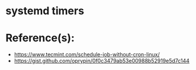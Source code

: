 # systemd timers

# Reference(s):
- https://www.tecmint.com/schedule-job-without-cron-linux/
- https://gist.github.com/oprypin/0f0c3479ab53e00988b52919e5d7c144
